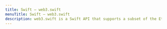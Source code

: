 ```yaml
---
title: Swift – web3.swift
menuTitle: Swift – web3.swift
description: web3.swift is a Swift API that supports a subset of the Ethereum JSON RPC, as well as additional methods to ease ENS, ERC20, and ERC721 interaction.
---
```

